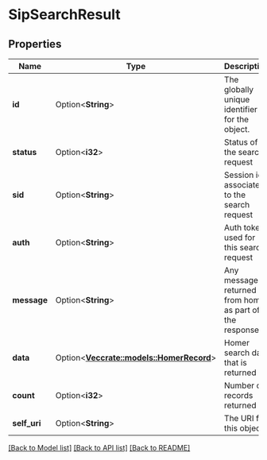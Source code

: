 # SipSearchResult

## Properties

Name | Type | Description | Notes
------------ | ------------- | ------------- | -------------
**id** | Option<**String**> | The globally unique identifier for the object. | [optional][readonly]
**status** | Option<**i32**> | Status of the search request | [optional]
**sid** | Option<**String**> | Session id associated to the search request | [optional]
**auth** | Option<**String**> | Auth token used for this search request | [optional]
**message** | Option<**String**> | Any messages returned from homer as part of the response | [optional]
**data** | Option<[**Vec<crate::models::HomerRecord>**](HomerRecord.md)> | Homer search data that is returned | [optional]
**count** | Option<**i32**> | Number of records returned | [optional]
**self_uri** | Option<**String**> | The URI for this object | [optional][readonly]

[[Back to Model list]](../README.md#documentation-for-models) [[Back to API list]](../README.md#documentation-for-api-endpoints) [[Back to README]](../README.md)


